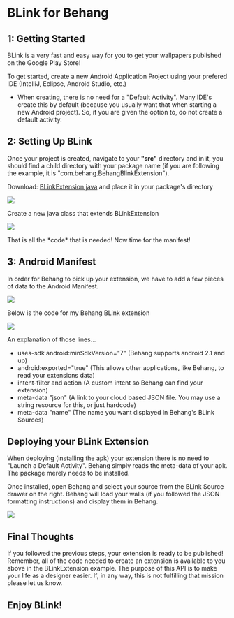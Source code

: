 <h1>BLink for Behang</h1>
<h2>1: Getting Started</h2>
<p>BLink is a very fast and easy way for you to get your wallpapers published on the Google Play Store!</p>
<p>To get started, create a new Android Application Project using your prefered IDE (IntelliJ, Eclipse, Android Studio, etc.)</p>
<ul>
    <li><p>When creating, there is no need for a "Default Activity". Many IDE's create this by default (because you usually want that when starting a new Android project). So, if you are given the option to, do not create a default activity.</p></li>
</ul>
<h2>2: Setting Up BLink</h2>
<p>Once your project is created, navigate to your <b>"src"</b> directory and in it, you should find a child directory with your package name (if you are following the example, it is "com.behang.BehangBlinkExtension").</p>

<p>Download: <a href="https://www.dropbox.com/s/v3bkvwc58iz06bm/BLinkExtension.java">BLinkExtension.java</a> and place it in your package's directory</p>
<a href="http://imgur.com/Aqdz3vl"><img src="http://i.imgur.com/Aqdz3vl.png" /></a>
<p>Create a new java class that extends BLinkExtension</p>
<a href="http://imgur.com/YrJcKAw"><img src="http://i.imgur.com/YrJcKAw.png" /></a>
<p>That is all the *code* that is needed! Now time for the manifest!</p>
<h2>3: Android Manifest</h2>
<p>In order for Behang to pick up your extension, we have to add a few pieces of data to the Android Manifest.</p>
<a href="http://imgur.com/LyIQ1jh"><img src="http://i.imgur.com/LyIQ1jh.png"/></a>
<p>Below is the code for my Behang BLink extension</p>
<a href="http://imgur.com/BGDFkCb"><img src="http://i.imgur.com/BGDFkCb.png" /></a>
<p>An explanation of those lines...</p>
<ul>
    <li>uses-sdk android:minSdkVersion="7"  (Behang supports android 2.1 and up)</li>
    <li>android:exported="true"  (This allows other applications, like Behang, to read your extensions data)
    <li>intent-filter and action  (A custom intent so Behang can find your extension)</li>
    <li>meta-data "json"  (A link to your cloud based JSON file. You may use a string resource for this, or just hardcode)</li>
    <li>meta-data "name"  (The name you want displayed in Behang's BLink Sources)</li>
</ul>

<h2>Deploying your BLink Extension</h2>
<p>When deploying (installing the apk) your extension there is no need to "Launch a Default Activity". Behang simply reads the meta-data of your apk. The package merely needs to be installed.
<p>Once installed, open Behang and select your source from the BLink Source drawer on the right. Behang will load your walls (if you followed the JSON formatting instructions) and display them in Behang.</p>
<a href="http://imgur.com/YRbjz7s"><img src="http://i.imgur.com/YRbjz7s.png" /></a>

<h2>Final Thoughts</h2>
<p>If you followed the previous steps, your extension is ready to be published! Remember, all of the code needed to create an extension is available to you above in the BLinkExtension example. The purpose of this API is to make your life as a designer easier. If, in any way, this is not fulfilling that mission please let us know.</p>
<h2>Enjoy BLink!</h2>
